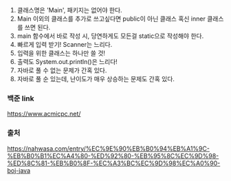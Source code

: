 1. 클래스명은 'Main', 패키지는 없어야 한다.
2. Main 이외의 클래스를 추가로 쓰고싶다면 public이 아닌 클래스 혹신 inner 클래스를 쓰면 된다.
3. main 함수에서 바로 작성 시, 당연하게도 모든걸 static으로 작성해야 한다.
4. 빠르게 입력 받기! Scanner는 느리다.
5. 입력을 위한 클래스는 하나만 쓸 것!
6. 출력도 System.out.println()은 느리다!
7. 자바로 풀 수 없는 문제가 간혹 있다.
8. 자바로 풀 순 있는데, 난이도가 매우 상승하는 문제도 간혹 있다.

### 백준 link
https://www.acmicpc.net/

### 출처 
https://nahwasa.com/entry/%EC%9E%90%EB%B0%94%EB%A1%9C-%EB%B0%B1%EC%A4%80-%ED%92%80-%EB%95%8C%EC%9D%98-%ED%8C%81-%EB%B0%8F-%EC%A3%BC%EC%9D%98%EC%A0%90-boj-java